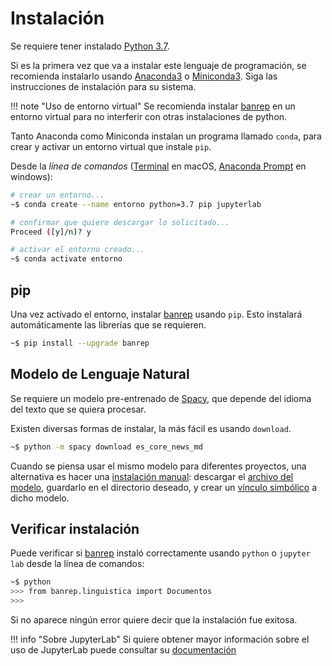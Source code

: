 # Instalación

Se requiere tener instalado [Python 3.7][web_python].

Si es la primera vez que va a instalar este lenguaje de programación, se recomienda instalarlo usando [Anaconda3][web_anaconda] o [Miniconda3][web_conda]. Siga las instrucciones de instalación para su sistema.

!!! note "Uso de entorno virtual"
    Se recomienda instalar [banrep][pypi_banrep] en un entorno virtual para no interferir con otras instalaciones de python.

[web_python]: https://www.python.org/downloads/
[web_anaconda]: https://www.anaconda.com/distribution/
[web_conda]: https://conda.io/miniconda.html
[pypi_banrep]: https://pypi.org/project/banrep/

Tanto Anaconda como Miniconda instalan un programa llamado `conda`, para crear y activar un entorno virtual que instale `pip`.

Desde la *línea de comandos* ([Terminal][terminal] en macOS, [Anaconda Prompt][anacondocs] en windows):

[terminal]: https://support.apple.com/guide/terminal/welcome/mac
[anacondocs]: https://docs.anaconda.com/anaconda/install/verify-install/

```bash
# crear un entorno...
~$ conda create --name entorno python=3.7 pip jupyterlab
```

```bash
# confirmar que quiere descargar lo solicitado...
Proceed ([y]/n)? y
```

```bash
# activar el entorno creado...
~$ conda activate entorno
```

## pip

Una vez activado el entorno, instalar [banrep][pypi_banrep] usando `pip`. Esto instalará automáticamente las librerías que se requieren.

```bash
~$ pip install --upgrade banrep
```

## Modelo de Lenguaje Natural

Se requiere un modelo pre-entrenado de [Spacy][spacy_models], que depende del idioma del texto que se quiera procesar.

[spacy_models]: https://spacy.io/models

Existen diversas formas de instalar, la más fácil es usando `download`.

```bash
~$ python -m spacy download es_core_news_md
```

Cuando se piensa usar el mismo modelo para diferentes proyectos, una alternativa es hacer una [instalación manual][spacy_manual]: descargar el [archivo del modelo][spacy_esmd], guardarlo en el directorio deseado, y crear un [vínculo simbólico][spacy_link] a dicho modelo.

[spacy_manual]: https://spacy.io/usage/models#download-manual
[spacy_esmd]: https://github.com/explosion/spacy-models/releases/download/es_core_news_md-2.2.5/es_core_news_md-2.2.5.tar.gz
[spacy_link]: https://spacy.io/usage/models#usage-link

## Verificar instalación
Puede verificar si [banrep][pypi_banrep] instaló correctamente usando `python` o `jupyter lab` desde la línea de comandos:

```bash
~$ python
>>> from banrep.linguistica import Documentos
>>>
```

Si no aparece ningún error quiere decir que la instalación fue exitosa.

!!! info "Sobre JupyterLab"
    Si quiere obtener mayor información sobre el uso de JupyterLab puede consultar su [documentación][jupyter]

[jupyter]: https://jupyterlab.readthedocs.io/en/stable/
